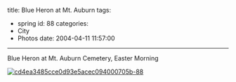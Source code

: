 title: Blue Heron at Mt. Auburn
tags:
  - spring
id: 88
categories:
  - City
  - Photos
date: 2004-04-11 11:57:00
---

Blue Heron at Mt. Auburn Cemetery, Easter Morning

[![](http://whereproject.files.wordpress.com/2009/11/cd4ea3485cce0d93e5acec094000705b-88.jpg "cd4ea3485cce0d93e5acec094000705b-88")](http://whereproject.files.wordpress.com/2009/11/cd4ea3485cce0d93e5acec094000705b-88.jpg)